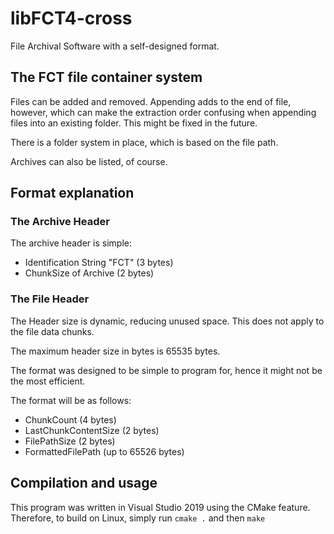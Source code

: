 # libFCT4-cross
File Archival Software with a self-designed format.

## The FCT file container system
Files can be added and removed. Appending adds to the end of file, however, which can make the extraction order confusing when appending files into an existing folder. This might be fixed in the future.

There is a folder system in place, which is based on the file path. 

Archives can also be listed, of course.

## Format explanation
### The Archive Header
The archive header is simple:
 - Identification String "FCT" (3 bytes)
 - ChunkSize of Archive (2 bytes)

### The File Header
The Header size is dynamic, reducing unused space. This does not apply to the file data chunks.

The maximum header size in bytes is 65535 bytes.

The format was designed to be simple to program for, hence it might not be the most efficient.

The format will be as follows:
 - ChunkCount (4 bytes)
 - LastChunkContentSize (2 bytes)
 - FilePathSize (2 bytes)
 - FormattedFilePath (up to 65526 bytes)
 
 ## Compilation and usage
 This program was written in Visual Studio 2019 using the CMake feature. 
 Therefore, to build on Linux, simply run `cmake .` and then `make`
